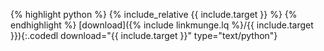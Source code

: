 {% highlight python %}
{% include_relative {{ include.target }} %}
{% endhighlight %}
[download]({% include linkmunge.lq %}/{{ include.target }}){:.codedl download="{{ include.target }}" type="text/python"}
